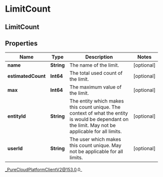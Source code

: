 # LimitCount

## LimitCount

## Properties

|Name | Type | Description | Notes|
|------------ | ------------- | ------------- | -------------|
| **name** | **String** | The name of the limit. | [optional] |
| **estimatedCount** | **Int64** | The total used count of the limit. | [optional] |
| **max** | **Int64** | The maximum value of the limit. | [optional] |
| **entityId** | **String** | The entity which makes this count unique. The context of what the entity is would be dependant on the limit. May not be applicable for all limits. | [optional] |
| **userId** | **String** | The user which makes this count unique. May not be applicable for all limits. | [optional] |



_PureCloudPlatformClientV2@153.0.0_
